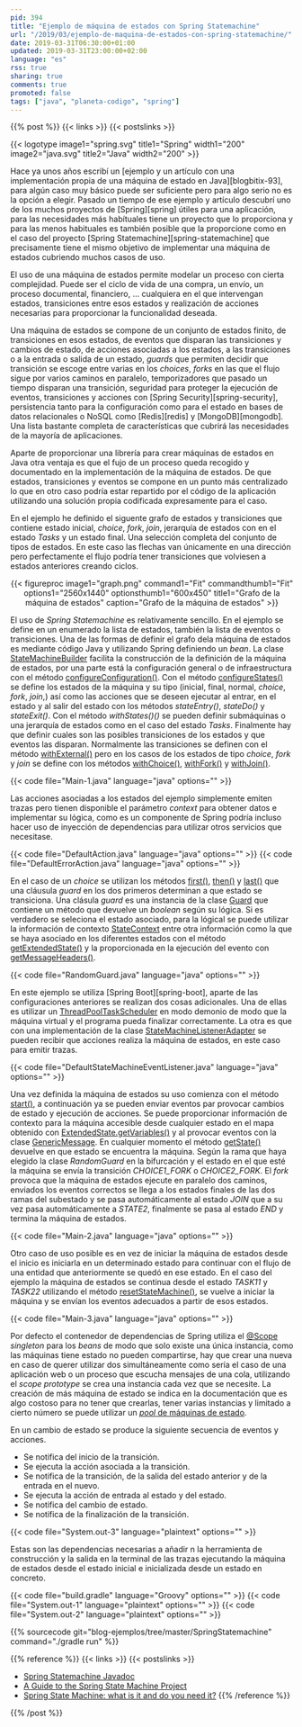 ```yaml
---
pid: 394
title: "Ejemplo de máquina de estados con Spring Statemachine"
url: "/2019/03/ejemplo-de-maquina-de-estados-con-spring-statemachine/"
date: 2019-03-31T06:30:00+01:00
updated: 2019-03-31T23:00:00+02:00
language: "es"
rss: true
sharing: true
comments: true
promoted: false
tags: ["java", "planeta-codigo", "spring"]
---
```


{{% post %}}
{{< links >}}
{{< postslinks >}}

{{< logotype image1="spring.svg" title1="Spring" width1="200" image2="java.svg" title2="Java" width2="200" >}}

Hace ya unos años escribí un [ejemplo y un artículo con una implementación propia de una máquina de estado en Java][blogbitix-93], para algún caso muy básico puede ser suficiente pero para algo serio no es la opción a elegir. Pasado un tiempo de ese ejemplo y artículo descubrí uno de los muchos proyectos de [Spring][spring] útiles para una aplicación, para las necesidades más habítuales tiene un proyecto que lo proporciona y para las menos habituales es también posible que la proporcione como en el caso del proyecto [Spring Statemachine][spring-statemachine] que precisamente tiene el mismo objetivo de implementar una máquina de estados cubriendo muchos casos de uso.

El uso de una máquina de estados permite modelar un proceso con cierta complejidad. Puede ser el ciclo de vida de una compra, un envío, un proceso documental, financiero, ... cualquiera en el que intervengan estados, transiciones entre esos estados y realización de acciones necesarias para proporcionar la funcionalidad deseada.

Una máquina de estados se compone de un conjunto de estados finito, de transiciones en esos estados, de eventos que disparan las transiciones y cambios de estado, de acciones asociadas a los estados, a las transiciones o a la entrada o salida de un estado, _guards_ que permiten decidir que transición se escoge entre varias en los _choices_, _forks_ en las que el flujo sigue por varios caminos en paralelo,     temporizadores que pasado un tiempo disparan una transición, seguridad para proteger la ejecución de eventos, transiciones y acciones con [Spring Security][spring-security], persistencia tanto para la configuración como para el estado en bases de datos relacionales o NoSQL como [Redis][redis] y [MongoDB][mongodb]. Una lista bastante completa de características que cubrirá las necesidades de la mayoría de aplicaciones.

Aparte de proporcionar una librería para crear máquinas de estados en Java otra ventaja es que el fujo de un proceso queda recogido y documentado en la implementación de la máquina de estados. De que estados, transiciones y eventos se compone en un punto más centralizado lo que en otro caso podría estar repartido por el código de la aplicación utilizando una solución propia codificada expresamente para el caso.  

En el ejemplo he definido el siguente grafo de estados y transiciones que contiene estado inicial, _choice_, _fork_, _join_, jerarquía de estados con en el estado _Tasks_ y un estado final. Una selección completa del conjunto de tipos de estados. En este caso las flechas van únicamente en una dirección pero perfectamente el flujo podría tener transiciones que volviesen a estados anteriores creando ciclos.

<div class="media" style="text-align: center;">
    {{< figureproc
        image1="graph.png" command1="Fit" commandthumb1="Fit" options1="2560x1440" optionsthumb1="600x450" title1="Grafo de la máquina de estados"
        caption="Grafo de la máquina de estados" >}}
</div>

El uso de _Spring Statemachine_ es relativamente sencillo. En el ejemplo se define en un enumerado la lista de estados, también la lista de eventos o transiciones. Una de las formas de definir el grafo dela máquina de estados es mediante código Java y utilizando Spring definiendo un _bean_. La clase [StateMachineBuilder](https://docs.spring.io/spring-statemachine/docs/current/api/org/springframework/statemachine/config/StateMachineBuilder.html) facilita la construcción de la definición de la máquina de estados, por una parte está la configuración general o de infraestructura con el método [configureConfiguration()](https://docs.spring.io/spring-statemachine/docs/current/api/org/springframework/statemachine/config/StateMachineBuilder.Builder.html#configureConfiguration--). Con el método [configureStates()](https://docs.spring.io/spring-statemachine/docs/current/api/org/springframework/statemachine/config/StateMachineBuilder.Builder.html#configureStates--) se define los estados de la máquina y su tipo (inicial, final, normal, _choice_, _fork_, _join_,) así como las acciones que se deseen ejecutar al entrar, en el estado y al salir del estado con los métodos _stateEntry()_, _stateDo()_ y _stateExit()_. Con el método _withStates()()_ se pueden definir submáquinas o una jerarquía de estados como en el caso del estado _Tasks_. Finalmente hay que definir cuales son las posibles transiciones de los estados y que eventos las disparan. Normalmente las transiciones se definen con el método [withExternal()](https://docs.spring.io/spring-statemachine/docs/current/api/org/springframework/statemachine/config/builders/StateMachineTransitionConfigurer.html#withExternal--) pero en los casos de los estados de tipo _choice_, _fork_ y _join_ se define con los métodos [withChoice()](https://docs.spring.io/spring-statemachine/docs/current/api/org/springframework/statemachine/config/builders/StateMachineTransitionConfigurer.html#withChoice--), [withFork()](https://docs.spring.io/spring-statemachine/docs/current/api/org/springframework/statemachine/config/builders/StateMachineTransitionConfigurer.html#withFork--) y [withJoin()](https://docs.spring.io/spring-statemachine/docs/current/api/org/springframework/statemachine/config/builders/StateMachineTransitionConfigurer.html#withJoin--).

{{< code file="Main-1.java" language="java" options="" >}}

Las acciones asociadas a los estados del ejemplo simplemente emiten trazas pero tienen disponible el parámetro _context_ para obtener datos e implementar su lógica, como es un componente de Spring podría incluso hacer uso de inyección de dependencias para utilizar otros servicios que necesitase.

{{< code file="DefaultAction.java" language="java" options="" >}}
{{< code file="DefaultErrorAction.java" language="java" options="" >}}

En el caso de un _choice_ se utilizan los métodos [first()](https://docs.spring.io/spring-statemachine/docs/current/api/org/springframework/statemachine/config/configurers/ChoiceTransitionConfigurer.html#first-S-org.springframework.statemachine.guard.Guard-), [then()](https://docs.spring.io/spring-statemachine/docs/current/api/org/springframework/statemachine/config/configurers/ChoiceTransitionConfigurer.html#then-S-org.springframework.statemachine.guard.Guard-) y [last()](https://docs.spring.io/spring-statemachine/docs/current/api/org/springframework/statemachine/config/configurers/ChoiceTransitionConfigurer.html#last-S-) que una cláusula _guard_ en los dos primeros determinan a que estado se transiciona. Una clásula _guard_ es una instancia de la clase [Guard](https://docs.spring.io/spring-statemachine/docs/current/api/org/springframework/statemachine/guard/Guard.html) que contiene un método que devuelve un _boolean_ según su lógica. Si es verdadero se seleciona el estado asociado, para la lógical se puede utilizar la información de contexto [StateContext](https://docs.spring.io/spring-statemachine/docs/current/api/org/springframework/statemachine/StateContext.html) entre otra información como la que se haya asociado en los diferentes estados con el método [getExtendedState()](https://docs.spring.io/spring-statemachine/docs/current/api/org/springframework/statemachine/StateContext.html#getExtendedState--) y la proporcionada en la ejecución del evento con [getMessageHeaders()](https://docs.spring.io/spring-statemachine/docs/current/api/org/springframework/statemachine/StateContext.html#getMessageHeaders--).

{{< code file="RandomGuard.java" language="java" options="" >}}

En este ejemplo se utiliza [Spring Boot][spring-boot], aparte de las configuraciones anteriores se realizan dos cosas adicionales. Una de ellas es utilizar un [ThreadPoolTaskScheduler](https://docs.spring.io/spring-framework/docs/current/javadoc-api/org/springframework/scheduling/concurrent/ThreadPoolTaskScheduler.html) en modo demonio de modo que la máquina virtual y el programa pueda finalizar correctamente. La otra es que con una implementación de la clase [StateMachineListenerAdapter](https://docs.spring.io/spring-statemachine/docs/current/api/org/springframework/statemachine/listener/StateMachineListenerAdapter.html) se pueden recibir que acciones realiza la máquina de estados, en este caso para emitir trazas.

{{< code file="DefaultStateMachineEventListener.java" language="java" options="" >}}

Una vez definida la máquina de estados su uso comienza con el método [start()](https://docs.spring.io/spring-statemachine/docs/current/api/org/springframework/statemachine/region/Region.html#start--), a continuación ya se pueden enviar eventos par provocar cambios de estado y ejecución de acciones. Se puede proporcionar información de contexto para la máquina accesible desde cualquier estado en el mapa obtenido con [ExtendedState.getVariables()](https://docs.spring.io/spring-statemachine/docs/current/api/org/springframework/statemachine/ExtendedState.html#getVariables--) y al provocar eventos con la clase [GenericMessage](https://docs.spring.io/spring/docs/current/javadoc-api/org/springframework/messaging/support/GenericMessage.html). En cualquier momento el método [getState()](https://docs.spring.io/spring-statemachine/docs/current/api/org/springframework/statemachine/support/AbstractStateMachine.html#getState--) devuelve en que estado se encuentra la máquina. Según la rama que haya elegido la clase _RandomGuard_ en la bifurcación y el estado en el que esté la máquina se envía la transición _CHOICE1\_FORK_ o _CHOICE2\_FORK_. El _fork_ provoca que la máquina de estados ejecute en paralelo dos caminos, enviados los eventos correctos se llega a los estados finales de las dos ramas del subestado y se pasa automáticamente al estado _JOIN_ que a su vez pasa automáticamente a _STATE2_, finalmente se pasa al estado _END_ y termina la máquina de estados.

{{< code file="Main-2.java" language="java" options="" >}}

Otro caso de uso posible es en vez de iniciar la máquina de estados desde el inicio es iniciarla en un determinado estado para continuar con el flujo de una entidad que anteriormente se quedó en ese estado. En el caso del ejemplo la máquina de estados se continua desde el estado _TASK11_ y _TASK22_ utilizando el método [resetStateMachine()](https://docs.spring.io/spring-statemachine/docs/current/api/org/springframework/statemachine/support/AbstractStateMachine.html#resetStateMachine-org.springframework.statemachine.StateMachineContext-), se vuelve a iniciar la máquina y se envían los eventos adecuados a partir de esos estados.

{{< code file="Main-3.java" language="java" options="" >}}

Por defecto el contenedor de dependencias de Spring utiliza el [@Scope](https://docs.spring.io/spring/docs/current/javadoc-api/org/springframework/beans/factory/config/Scope.html) _singleton_ para los _beans_ de modo que solo existe una única instancia, como las máquinas tiene estado no pueden compartirse, hay que crear una nueva en caso de querer utilizar dos simultáneamente como sería el caso de una aplicación web o un proceso que escucha mensajes de una cola, utilizando el _scope prototype_ se crea una instancia cada vez que se necesite. La creación de más máquina de estado se indica en la documentación que es algo costoso para no tener que crearlas, tener varias instancias y limitado a cierto número se puede utilizar un [_pool_ de máquinas de estado](https://docs.spring.io/spring-statemachine/docs/2.1.1.RELEASE/reference/htmlsingle/#statemachine-examples-eventservice).

En un cambio de estado se produce la siguiente secuencia de eventos y acciones.

* Se notifica del inicio de la transición.
* Se ejecuta la acción asociada a la transición.
* Se notifica de la transición, de la salida del estado anterior y de la entrada en el nuevo.
* Se ejecuta la acción de entrada al estado y del estado.
* Se notifica del cambio de estado.
* Se notifica de la finalización de la transición.

{{< code file="System.out-3" language="plaintext" options="" >}}

Estas son las dependencias necesarias a añadir n la herramienta de construcción y la salida en la terminal de las trazas ejecutando la máquina de estados desde el estado inicial e inicializada desde un estado en concreto.

{{< code file="build.gradle" language="Groovy" options="" >}}
{{< code file="System.out-1" language="plaintext" options="" >}}
{{< code file="System.out-2" language="plaintext" options="" >}}

{{% sourcecode git="blog-ejemplos/tree/master/SpringStatemachine" command="./gradle run" %}}

{{% reference %}}
{{< links >}}
{{< postslinks >}}
* [Spring Statemachine Javadoc](https://docs.spring.io/spring-statemachine/docs/current/api/)
* [A Guide to the Spring State Machine Project](https://www.baeldung.com/spring-state-machine)
* [Spring State Machine: what is it and do you need it?](https://codeburst.io/spring-state-machine-what-is-it-and-do-you-need-it-e894c78f5d84)
{{% /reference %}}

{{% /post %}}
